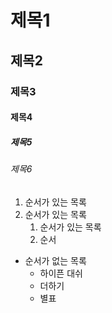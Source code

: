# 제목1

## 제목2

### 제목3

#### 제목4

##### 제목5

###### 제목6

1. 순서가 있는 목록
2. 순서가 있는 목록
   1. 순서가 있는 목록
   2. 순서

- 순서가 없는 목록
  - 하이픈 대쉬
  + 더하기
  * 별표
